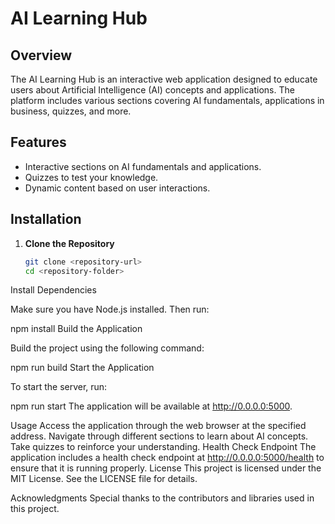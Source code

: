 # AI Learning Hub
## Overview
The AI Learning Hub is an interactive web application designed to educate users about Artificial Intelligence (AI) concepts and applications. The platform includes various sections covering AI fundamentals, applications in business, quizzes, and more.
## Features
- Interactive sections on AI fundamentals and applications.
- Quizzes to test your knowledge.
- Dynamic content based on user interactions.
## Installation
1. **Clone the Repository**
   ```bash
   git clone <repository-url>
   cd <repository-folder>
Install Dependencies

Make sure you have Node.js installed. Then run:

npm install
Build the Application

Build the project using the following command:

npm run build
Start the Application

To start the server, run:

npm run start
The application will be available at http://0.0.0.0:5000.

Usage
Access the application through the web browser at the specified address.
Navigate through different sections to learn about AI concepts.
Take quizzes to reinforce your understanding.
Health Check Endpoint
The application includes a health check endpoint at http://0.0.0.0:5000/health to ensure that it is running properly.
License
This project is licensed under the MIT License. See the LICENSE file for details.

Acknowledgments
Special thanks to the contributors and libraries used in this project.
